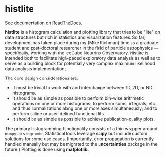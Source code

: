 # histlite

See documentation on [ReadTheDocs](https://histlite.readthedocs.io/en/latest/index.html).

**histlite** is a histogram calculation and plotting library that tries to be
"lite" on data structures but rich in statistics and visualization features.
So far, development has taken place during my (Mike Richman) time as a graduate
student and post-doctoral researcher in the field of particle astrophysics —
specifically, working with the IceCube Neutrino Observatory.  Histlite is
intended both to facilitate high-paced exploratory data analysis as well as to
serve as a building block for potentially very complex maximum likelihood data
analysis implementations.

The core design considerations are:

* It must be trivial to work with and interchange between 1D, 2D, or ND histograms.
* It should be as simple as possible to perform bin-wise arithmetic
  operations on one or more histograms; to perform sums, integrals, etc. and
  thus normalizations along one or more axes simultaneously; and to perform
  spline or user-defined functional fits
* It should be as simple as possible to achieve publication-quality plots.

The primary histogramming functionality consists of a thin wrapper around
`numpy.histogramdd`.  Statistical tools leverage **scipy** but include
custom solutions for some use cases.  (Importantly, error propagation is
currently handled manually but may be migrated to the **uncertainties**
package in the future.)  Plotting is done using **matplotlib**.
